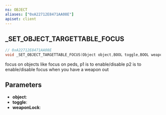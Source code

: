 ```yaml
---
ns: OBJECT
aliases: ["0xA22712E8471AA08E"]
apiset: client
---
```

## _SET_OBJECT_TARGETTABLE_FOCUS

```c
// 0xA22712E8471AA08E
void _SET_OBJECT_TARGETTABLE_FOCUS(Object object,BOOL toggle,BOOL weaponLock);
```

focus on objects like focus on peds, p1 is to enable/disable p2 is to enable/disable focus when you have a weapon out

## Parameters
* **object**:
* **toggle**:
* **weaponLock**: